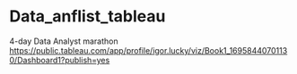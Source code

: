 # Data_anflist_tableau
4-day Data Analyst marathon
https://public.tableau.com/app/profile/igor.lucky/viz/Book1_16958440701130/Dashboard1?publish=yes
